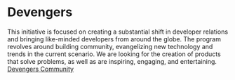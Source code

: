 # Devengers

This initiative is focused on creating a substantial shift in developer relations and bringing like-minded developers from around the globe. The program revolves around building community, evangelizing new technology and trends in the current scenario. We are looking for the creation of products that solve problems, as well as are inspiring, engaging, and entertaining. [Devengers Community](https://skillenza.com/communities/devengers)
